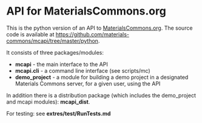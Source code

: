API for MaterialsCommons.org
============================

This is the python version of an API to
[MaterialsCommons.org](https://github.com/materials-commons/materialscommons.org). 
The source code is available at 
https://github.com/materials-commons/mcapi/tree/master/python.

It consists of three packages/modules: 
* **mcapi** - the main interface to the API
* **mcapi.cli** - a command line interface (see scripts/mc)
* **demo_project** - a module for building a demo project in a designated 
Materials Commons server, for a given user, using the API
 
In addition there is a distribution package (which includes 
the demo_project and mcapi modules): **mcapi_dist**.

For testing: see **extres/test/RunTests.md**